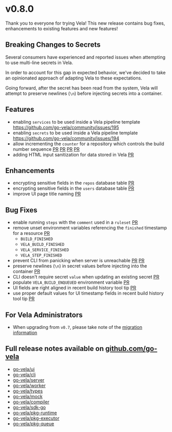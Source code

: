 # v0.8.0

Thank you to everyone for trying Vela! This new release contains bug fixes, enhancements to existing features and new features!

## Breaking Changes to Secrets

Several consumers have experienced and reported issues when attempting to use multi-line secrets in Vela.

In order to account for this gap in expected behavior, we've decided to take an opinionated approach of adapting Vela to these expectations.

Going forward, after the secret has been read from the system, Vela will attempt to preserve newlines (`\n`) before injecting secrets into a container.

## Features

* enabling `services` to be used inside a Vela pipeline template https://github.com/go-vela/community/issues/195
* enabling `secrets` to be used inside a Vela pipeline template https://github.com/go-vela/community/issues/194
* allow incrementing the `counter` for a repository which controls the build number sequence [PR](https://github.com/go-vela/ui/pull/404) [PR](https://github.com/go-vela/server/pull/393) [PR](https://github.com/go-vela/cli/pull/234) [PR](https://github.com/go-vela/types/pull/176)
* adding HTML input sanitization for data stored in Vela [PR](https://github.com/go-vela/types/pull/166)

## Enhancements

* encrypting sensitive fields in the `repos` database table [PR](https://github.com/go-vela/types/pull/163)
* encrypting sensitive fields in the `users` database table [PR](https://github.com/go-vela/types/pull/164)
* improve UI page title naming [PR](https://github.com/go-vela/ui/pull/394)

## Bug Fixes

* enable running `steps` with the `comment` used in a `ruleset` [PR](https://github.com/go-vela/types/pull/175)
* remove unset environment variables referencing the `finished` timestamp for a resource [PR](https://github.com/go-vela/types/pull/172)
  * `BUILD_FINISHED`
  * `VELA_BUILD_FINISHED`
  * `VELA_SERVICE_FINISHED`
  * `VELA_STEP_FINISHED`
* prevent CLI from panicking when server is unreachable [PR](https://github.com/go-vela/cli/pull/236) [PR](https://github.com/go-vela/sdk-go/pull/102)
* preserve newlines (`\n`) in secret values before injecting into the container [PR](https://github.com/go-vela/pkg-executor/pull/157)
* CLI doesn't require secret `value` when updating an existing secret [PR](https://github.com/go-vela/cli/pull/228)
* populate `VELA_BUILD_ENQUEUED` environment variable [PR](https://github.com/go-vela/server/pull/352)
* UI fields are right aligned in recent build history tool tip [PR](https://github.com/go-vela/ui/pull/389)
* use proper default values for UI timestamp fields in recent build history tool tip [PR](https://github.com/go-vela/ui/pull/388)

## For Vela Administrators

* When upgrading from `v0.7`, please take note of the [migration information](/migrations/v0.8/README.md)

## Full release notes available on [github.com/go-vela](https://github.com/go-vela)

* [go-vela/ui](https://github.com/go-vela/ui/releases)
* [go-vela/cli](https://github.com/go-vela/cli/releases)
* [go-vela/server](https://github.com/go-vela/server/releases)
* [go-vela/worker](https://github.com/go-vela/worker/releases)
* [go-vela/types](https://github.com/go-vela/types/releases)
* [go-vela/mock](https://github.com/go-vela/mock/releases)
* [go-vela/compiler](https://github.com/go-vela/compiler/releases)
* [go-vela/sdk-go](https://github.com/go-vela/sdk-go/releases)
* [go-vela/pkg-runtime](https://github.com/go-vela/pkg-runtime/releases)
* [go-vela/pkg-executor](https://github.com/go-vela/pkg-executor/releases)
* [go-vela/pkg-queue](https://github.com/go-vela/pkg-queue/releases)
